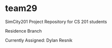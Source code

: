 team29
======

SimCity201 Project Repository for CS 201 students

Residence Branch

Currently Assigned: Dylan Resnik

